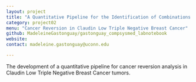 ```yaml
---
layout: project
title: "A Quantitative Pipeline for the Identification of Combinations of Targets for Claudin Low Triple Negative Breast Cancer Reversion"
category: project02
menu: "Cancer Reversion in Claudin Low Triple Negative Breast Cancer"
github: MadeleineGastonguay/gastonguay_compsysmed_labnotebook
website:
contact: madeleine.gastonguay@uconn.edu

---
```


The development of a quantitative pipeline for cancer reversion analysis in Claudin Low Triple Negative Breast Cancer tumors.
